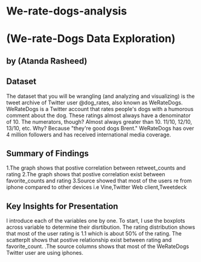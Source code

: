 # We-rate-dogs-analysis
# (We-rate-Dogs Data Exploration)
## by (Atanda Rasheed)


## Dataset

The dataset that you will be wrangling (and analyzing and visualizing) is the tweet archive of Twitter user @dog_rates, 
also known as WeRateDogs. WeRateDogs is a Twitter account that rates people's dogs with a humorous comment about the dog. 
These ratings almost always have a denominator of 10. The numerators, though? 
Almost always greater than 10. 11/10, 12/10, 13/10, etc. Why? Because "they're good dogs Brent." 
WeRateDogs has over 4 million followers and has received international media coverage.

## Summary of Findings

1.The graph shows that postive correlation between retweet_counts and rating
2.The graph shows that postive correlation exist between favorite_counts and rating
3.Source showed that most of the users re from iphone compared to other devices i.e Vine,Twitter Web client,Tweetdeck

## Key Insights for Presentation
I introduce each of the variables one by one. To start, I use the boxplots across variable to determine their disrtibution. 
The rating distribution shows that most of the user rating is 1.1 which is about 50% of the rating. 
The scatterplt shows that postive relationship exist between rating and favorite_count.
.The source columns shows that most of the WeRateDogs Twitter user are using iphones.
